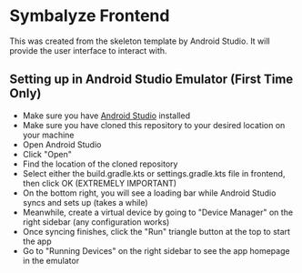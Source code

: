 # Symbalyze Frontend

This was created from the skeleton template by Android Studio. It will provide the user interface to interact with.

## Setting up in Android Studio Emulator (First Time Only)

- Make sure you have [Android Studio](<(https://start.ktor.io/p/routing-default)>) installed
- Make sure you have cloned this repository to your desired location on your machine
- Open Android Studio
- Click "Open"
- Find the location of the cloned repository
- Select either the build.gradle.kts or settings.gradle.kts file in frontend, then click OK (EXTREMELY IMPORTANT)
- On the bottom right, you will see a loading bar while Android Studio syncs and sets up (takes a while)
- Meanwhile, create a virtual device by going to "Device Manager" on the right sidebar (any configuration works)
- Once syncing finishes, click the "Run" triangle button at the top to start the app
- Go to "Running Devices" on the right sidebar to see the app homepage in the emulator
